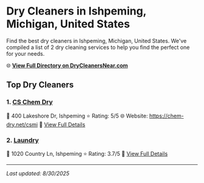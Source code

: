 # Dry Cleaners in Ishpeming, Michigan, United States

Find the best dry cleaners in Ishpeming, Michigan, United States. We've compiled a list of 2 dry cleaning services to help you find the perfect one for your needs.

🌐 **[View Full Directory on DryCleanersNear.com](https://drycleanersnear.com/city/US/Michigan/Ishpeming)**

## Top Dry Cleaners

### 1. [CS Chem Dry](https://drycleanersnear.com/dryCleaner/68785928f9b6fab2e64ff380/cs-chem-dry)
📍 400 Lakeshore Dr, Ishpeming
⭐ Rating: 5/5
🌐 Website: https://chem-dry.net/csmi
🔗 [View Full Details](https://drycleanersnear.com/dryCleaner/68785928f9b6fab2e64ff380/cs-chem-dry)

### 2. [Laundry](https://drycleanersnear.com/dryCleaner/6878592af9b6fab2e64ff3bc/laundry)
📍 1020 Country Ln, Ishpeming
⭐ Rating: 3.7/5
🔗 [View Full Details](https://drycleanersnear.com/dryCleaner/6878592af9b6fab2e64ff3bc/laundry)


---

*Last updated: 8/30/2025*
